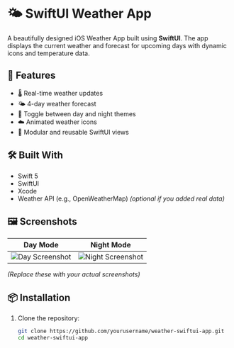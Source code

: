 # 🌤️ SwiftUI Weather App

A beautifully designed iOS Weather App built using **SwiftUI**. The app displays the current weather and forecast for upcoming days with dynamic icons and temperature data.

## 📱 Features

- 🌡️ Real-time weather updates
- 🌤️ 4-day weather forecast
- 🌙 Toggle between day and night themes
- ☁️ Animated weather icons
- 🧩 Modular and reusable SwiftUI views

## 🛠️ Built With

- Swift 5
- SwiftUI
- Xcode
- Weather API (e.g., OpenWeatherMap) *(optional if you added real data)*

## 🖼️ Screenshots

| Day Mode | Night Mode |
|----------|------------|
| ![Day Screenshot](Screenshots/day.png) | ![Night Screenshot](Screenshots/night.png) |

*(Replace these with your actual screenshots)*

## 📦 Installation

1. Clone the repository:
   ```bash
   git clone https://github.com/yourusername/weather-swiftui-app.git
   cd weather-swiftui-app
